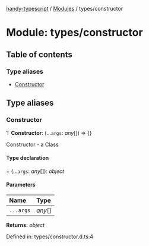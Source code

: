 [handy-typescript](../README.md) / [Modules](../modules.md) / types/constructor

# Module: types/constructor

## Table of contents

### Type aliases

- [Constructor](types_constructor.md#constructor)

## Type aliases

### Constructor

Ƭ **Constructor**: (...`args`: *any*[]) => {}

Constructor - a Class

#### Type declaration

\+ (...`args`: *any*[]): *object*

#### Parameters

| Name | Type |
| :------ | :------ |
| `...args` | *any*[] |

**Returns:** *object*

Defined in: types/constructor.d.ts:4
